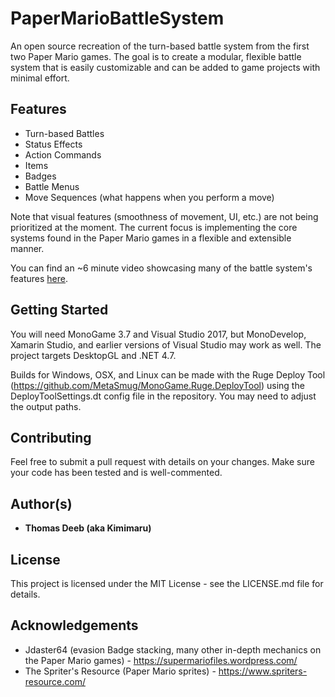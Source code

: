 # PaperMarioBattleSystem
An open source recreation of the turn-based battle system from the first two Paper Mario games. The goal is to create a modular, flexible battle system that is easily customizable and can be added to game projects with minimal effort.

## Features
* Turn-based Battles
* Status Effects
* Action Commands
* Items
* Badges
* Battle Menus
* Move Sequences (what happens when you perform a move)

Note that visual features (smoothness of movement, UI, etc.) are not being prioritized at the moment. The current focus is implementing the core systems found in the Paper Mario games in a flexible and extensible manner.

You can find an ~6 minute video showcasing many of the battle system's features [here](https://1drv.ms/v/s!AoVfzuXWGWSwi6FUJxn_8mUD5d3QSw). 

## Getting Started
You will need MonoGame 3.7 and Visual Studio 2017, but MonoDevelop, Xamarin Studio, and earlier versions of Visual Studio may work as well. The project targets DesktopGL and .NET 4.7.

Builds for Windows, OSX, and Linux can be made with the Ruge Deploy Tool (https://github.com/MetaSmug/MonoGame.Ruge.DeployTool) using the DeployToolSettings.dt config file in the repository. You may need to adjust the output paths.

## Contributing
Feel free to submit a pull request with details on your changes. Make sure your code has been tested and is well-commented.

## Author(s)
* **Thomas Deeb (aka Kimimaru)**

## License
This project is licensed under the MIT License - see the LICENSE.md file for details.

## Acknowledgements
* Jdaster64 (evasion Badge stacking, many other in-depth mechanics on the Paper Mario games) - https://supermariofiles.wordpress.com/
* The Spriter's Resource (Paper Mario sprites) - https://www.spriters-resource.com/